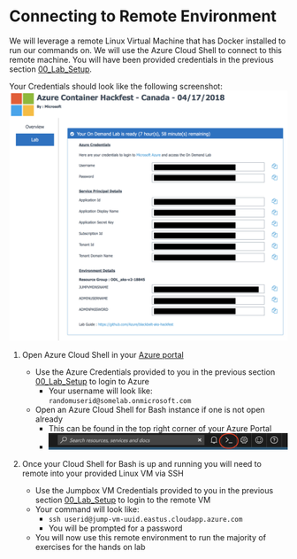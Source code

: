 # Connecting to Remote Environment

We will leverage a remote Linux Virtual Machine that has Docker installed to run our commands on.  We will use the Azure Cloud Shell to connect to this remote machine.  You will have been provided credentials in the previous section [00_Lab_Setup](../00_Lab_Setup).

Your Credentials should look like the following screenshot:
![Spektra Ready](img/spektra-ready.png)

1. Open Azure Cloud Shell in your [Azure portal](https://portal.azure.com)
    - Use the Azure Credentials provided to you in the previous section [00_Lab_Setup](../00_Lab_Setup) to login to Azure
        - Your username will look like: ```randomuserid@somelab.onmicrosoft.com```
    - Open an Azure Cloud Shell for Bash instance if one is not open already
        - This can be found in the top right corner of your Azure Portal
        - ![Cloud Shell](img/cloud-shell-start.png)

2. Once your Cloud Shell for Bash is up and running you will need to remote into your provided Linux VM via SSH
    - Use the Jumpbox VM Credentials provided to you in the previous section [00_Lab_Setup](../00_Lab_Setup) to login to the remote VM
    - Your command will look like:
        - ```ssh userid@jump-vm-uuid.eastus.cloudapp.azure.com```
        - You will be prompted for a password
    - You will now use this remote environment to run the majority of exercises for the hands on lab
